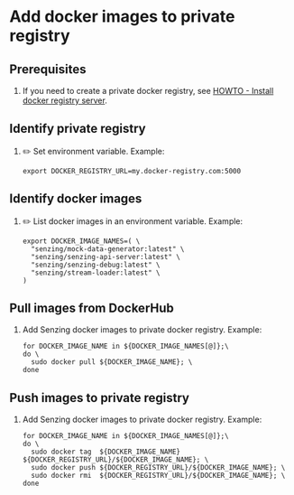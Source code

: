 # Add docker images to private registry

## Prerequisites

1. If you need to create a private docker registry, see
       [HOWTO - Install docker registry server](https://github.com/Senzing/knowledge-base/blob/master/HOWTO/install-docker-registry-server.md).

## Identify private registry

1. :pencil2: Set environment variable.  Example:

    ```console
    export DOCKER_REGISTRY_URL=my.docker-registry.com:5000
    ```

## Identify docker images

1. :pencil2: List docker images in an environment variable.  Example:

    ```console
    export DOCKER_IMAGE_NAMES=( \
      "senzing/mock-data-generator:latest" \
      "senzing/senzing-api-server:latest" \
      "senzing/senzing-debug:latest" \
      "senzing/stream-loader:latest" \
    )
    ```

## Pull images from DockerHub

1. Add Senzing docker images to private docker registry.  Example:

    ```console
    for DOCKER_IMAGE_NAME in ${DOCKER_IMAGE_NAMES[@]};\
    do \
      sudo docker pull ${DOCKER_IMAGE_NAME}; \
    done
    ```

## Push images to private registry

1. Add Senzing docker images to private docker registry.  Example:

    ```console
    for DOCKER_IMAGE_NAME in ${DOCKER_IMAGE_NAMES[@]};\
    do \
      sudo docker tag  ${DOCKER_IMAGE_NAME} ${DOCKER_REGISTRY_URL}/${DOCKER_IMAGE_NAME}; \
      sudo docker push ${DOCKER_REGISTRY_URL}/${DOCKER_IMAGE_NAME}; \
      sudo docker rmi  ${DOCKER_REGISTRY_URL}/${DOCKER_IMAGE_NAME}; \
    done
    ```

